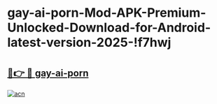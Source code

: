 # gay-ai-porn-Mod-APK-Premium-Unlocked-Download-for-Android-latest-version-2025-!f7hwj

# <h2><a href="https://k3wog1.esa.edu.pl?title=gay-ai-porn&ref=f7hwj">🔗👉 🔴 gay-ai-porn</a></h2>

[![acn](https://github.com/user-attachments/assets/0f9c940e-d8b0-45ae-aac7-cd30a18b3e1c)](https://k3wog1.esa.edu.pl?title=gay-ai-porn&ref=f7hwj)

